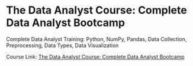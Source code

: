# The Data Analyst Course: Complete Data Analyst Bootcamp

Complete Data Analyst Training: Python, NumPy, Pandas, Data Collection, Preprocessing, Data Types, Data Visualization

Course Link: [The Data Analyst Course: Complete Data Analyst Bootcamp](https://www.udemy.com/course/the-data-analyst-course-complete-data-analyst-bootcamp)